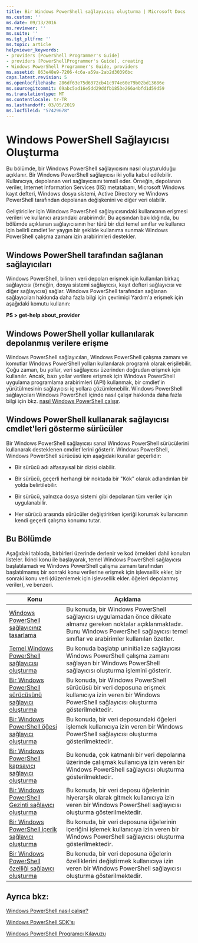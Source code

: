 ```yaml
---
title: Bir Windows PowerShell sağlayıcısı oluşturma | Microsoft Docs
ms.custom: ''
ms.date: 09/13/2016
ms.reviewer: ''
ms.suite: ''
ms.tgt_pltfrm: ''
ms.topic: article
helpviewer_keywords:
- providers [PowerShell Programmer's Guide]
- providers [PowerShellProgrammer's Guide], creating
- Windows PowerShell Programmer's Guide, providers
ms.assetid: 863e48e9-7206-4c6a-a59a-2ab2d30396bc
caps.latest.revision: 5
ms.openlocfilehash: 286df63e75d6372cb41c974e60e79b02bd13686e
ms.sourcegitcommit: 69abc5ad16e5dd29ddfb1853e266a4bfd1d59d59
ms.translationtype: MT
ms.contentlocale: tr-TR
ms.lasthandoff: 03/05/2019
ms.locfileid: "57429678"
---
```

# <a name="how-to-create-a-windows-powershell-provider"></a>Windows PowerShell Sağlayıcısı Oluşturma

Bu bölümde, bir Windows PowerShell sağlayıcısını nasıl oluşturulduğu açıklanır. Bir Windows PowerShell sağlayıcısı iki yolla kabul edilebilir. Kullanıcıya, depolanan veri sağlayıcısını temsil eder. Örneğin, depolanan veriler, Internet Information Services (IIS) metatabanı, Microsoft Windows kayıt defteri, Windows dosya sistemi, Active Directory ve Windows PowerShell tarafından depolanan değişkenini ve diğer veri olabilir.

Geliştiriciler için Windows PowerShell sağlayıcısındaki kullanıcının erişmesi verileri ve kullanıcı arasındaki arabirimdir. Bu açısından bakıldığında, bu bölümde açıklanan sağlayıcısının her türü bir dizi temel sınıflar ve kullanıcı için belirli cmdlet'ler yaygın bir şekilde kullanıma sunmak Windows PowerShell çalışma zamanı izin arabirimleri destekler.

## <a name="providers-provided-by-windows-powershell"></a>Windows PowerShell tarafından sağlanan sağlayıcıları

Windows PowerShell, bilinen veri depoları erişmek için kullanılan birkaç sağlayıcısı (örneğin, dosya sistemi sağlayıcısı, kayıt defteri sağlayıcısı ve diğer sağlayıcısı) sağlar. Windows PowerShell tarafından sağlanan sağlayıcıları hakkında daha fazla bilgi için çevrimiçi Yardım'a erişmek için aşağıdaki komutu kullanın:

**PS > get-help about_provider**

## <a name="accessing-the-stored-data-using-windows-powershell-paths"></a>Windows PowerShell yollar kullanılarak depolanmış verilere erişme

Windows PowerShell sağlayıcıları, Windows PowerShell çalışma zamanı ve komutlar Windows PowerShell yolları kullanılarak programlı olarak erişilebilir. Çoğu zaman, bu yollar, veri sağlayıcısı üzerinden doğrudan erişmek için kullanılır. Ancak, bazı yollar verilere erişmek için Windows PowerShell uygulama programlama arabirimleri (API) kullanmak, bir cmdlet'in yürütülmesinin sağlayıcısı iç yollara çözümlenebilir. Windows PowerShell sağlayıcıları Windows PowerShell içinde nasıl çalışır hakkında daha fazla bilgi için bkz. [nasıl Windows PowerShell çalışır](http://msdn.microsoft.com/en-us/ced30e23-10af-4700-8933-49873bd84d58).

## <a name="exposing-provider-cmdlets-using-windows-powershell-drives"></a>Windows PowerShell kullanarak sağlayıcısı cmdlet'leri gösterme sürücüler

Bir Windows PowerShell sağlayıcısı sanal Windows PowerShell sürücülerini kullanarak desteklenen cmdlet'lerini gösterir. Windows PowerShell, Windows PowerShell sürücüsü için aşağıdaki kurallar geçerlidir:

- Bir sürücü adı alfasayısal bir dizisi olabilir.

- Bir sürücü, geçerli herhangi bir noktada bir "Kök" olarak adlandırılan bir yolda belirtilebilir.

- Bir sürücü, yalnızca dosya sistemi gibi depolanan tüm veriler için uygulanabilir.

- Her sürücü arasında sürücüler değiştirirken içeriği korumak kullanıcının kendi geçerli çalışma konumu tutar.

## <a name="in-this-section"></a>Bu Bölümde

Aşağıdaki tabloda, birbirleri üzerinde derlenir ve kod örnekleri dahil konuları listeler. İkinci konu ile başlayarak, temel Windows PowerShell sağlayıcısı başlatılamadı ve Windows PowerShell çalışma zamanı tarafından başlatılmamış bir sonraki konu verilerine erişmek için işlevsellik ekler, bir sonraki konu veri (düzenlemek için işlevsellik ekler. öğeleri depolanmış veriler), ve benzeri.

|Konu|Açıklama|
|-----------|----------------|
|[Windows PowerShell sağlayıcınız tasarlama](./designing-your-windows-powershell-provider.md)|Bu konuda, bir Windows PowerShell sağlayıcısı uygulamadan önce dikkate almanız gereken noktalar açıklanmaktadır. Bunu Windows PowerShell sağlayıcısı temel sınıflar ve arabirimler kullanılan özetler.|
|[Temel Windows PowerShell sağlayıcısı oluşturma](./creating-a-basic-windows-powershell-provider.md)|Bu konuda başlatıp uninitialize sağlayıcısı Windows PowerShell çalışma zamanı sağlayan bir Windows PowerShell sağlayıcısı oluşturma işlemini gösterir.|
|[Bir Windows PowerShell sürücüsünü sağlayıcı oluşturma](./creating-a-windows-powershell-drive-provider.md)|Bu konuda, bir Windows PowerShell sürücüsü bir veri deposuna erişmek kullanıcıya izin veren bir Windows PowerShell sağlayıcısı oluşturma gösterilmektedir.|
|[Bir Windows PowerShell öğesi sağlayıcı oluşturma](./creating-a-windows-powershell-item-provider.md)|Bu konuda, bir veri deposundaki öğeleri işlemek kullanıcıya izin veren bir Windows PowerShell sağlayıcısı oluşturma gösterilmektedir.|
|[Bir Windows PowerShell kapsayıcı sağlayıcı oluşturma](./creating-a-windows-powershell-container-provider.md)|Bu konuda, çok katmanlı bir veri depolarına üzerinde çalışmak kullanıcıya izin veren bir Windows PowerShell sağlayıcısı oluşturma gösterilmektedir.|
|[Bir Windows PowerShell Gezinti sağlayıcı oluşturma](./creating-a-windows-powershell-navigation-provider.md)|Bu konuda, bir veri deposu öğelerinin hiyerarşik olarak gitmek kullanıcıya izin veren bir Windows PowerShell sağlayıcısı oluşturma gösterilmektedir.|
|[Bir Windows PowerShell içerik sağlayıcı oluşturma](./creating-a-windows-powershell-content-provider.md)|Bu konuda, bir veri deposuna öğelerinin içeriğini işlemek kullanıcıya izin veren bir Windows PowerShell sağlayıcısı oluşturma gösterilmektedir.|
|[Bir Windows PowerShell özelliği sağlayıcı oluşturma](./creating-a-windows-powershell-property-provider.md)|Bu konuda, bir veri deposuna öğelerin özelliklerini değiştirmek kullanıcıya izin veren bir Windows PowerShell sağlayıcısı oluşturma gösterilmektedir.|

## <a name="see-also"></a>Ayrıca bkz:

[Windows PowerShell nasıl çalışır?](http://msdn.microsoft.com/en-us/ced30e23-10af-4700-8933-49873bd84d58)

[Windows PowerShell SDK'sı](../windows-powershell-reference.md)

[Windows PowerShell Programcı Kılavuzu](./windows-powershell-programmer-s-guide.md)